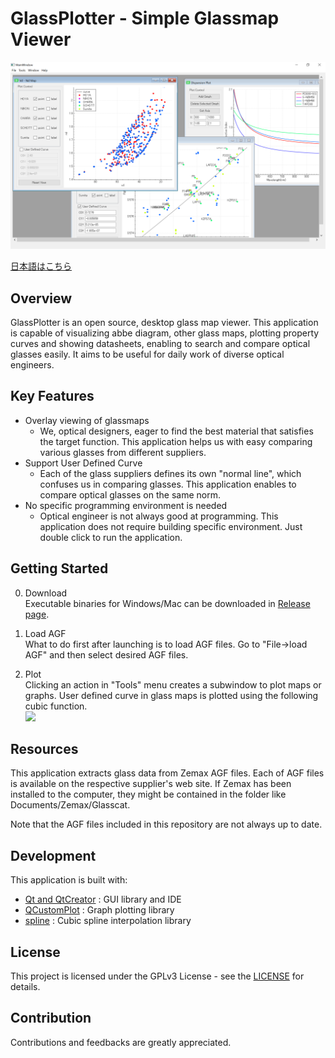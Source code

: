 # GlassPlotter - Simple Glassmap Viewer

![MDI](image/Screenshot_MDI.png)

[日本語はこちら](README_ja.md)

## Overview
GlassPlotter is an open source, desktop glass map viewer.  This application is capable of visualizing abbe diagram, other glass maps, plotting property curves and showing datasheets, enabling to search and compare optical glasses easily.  It aims to be useful for daily work of diverse optical engineers.


## Key Features
- Overlay viewing of glassmaps
  - We, optical designers, eager to find the best material that satisfies the target function.  This application helps us with easy comparing various glasses from different suppliers.
- Support User Defined Curve
  - Each of the glass suppliers defines its own "normal line", which confuses us in comparing glasses.  This application enables to compare optical glasses on the same norm.
- No specific programming environment is needed
  - Optical engineer is not always good at programming.  This application does not require building specific environment.  Just double click to run the application.
  
## Getting Started

0. Download  
Executable binaries for Windows/Mac can be downloaded in [Release page](https://github.com/heterophyllus/glassplotter/releases).

1. Load AGF  
 What to do first after launching is to load AGF files. Go to "File->load AGF" and then select desired AGF files.

2. Plot  
 Clicking an action in "Tools" menu creates a subwindow to plot maps or graphs.
 User defined curve in glass maps is plotted using the following cubic function.  
   <img src="https://latex.codecogs.com/gif.latex?y=C_{0}&plus;C_{1}x&plus;C_{2}x^2&plus;C_{3}x^3" />


## Resources
This application extracts glass data from Zemax AGF files.  Each of AGF files is available on the respective supplier's web site. If Zemax has been installed to the computer, they might be contained in the folder like Documents/Zemax/Glasscat.

Note that the AGF files included in this repository are not always up to date.

## Development
This application is built with:
- [Qt and QtCreator](https://www.qt.io) : GUI library and IDE
- [QCustomPlot](https://www.qcustomplot.com) : Graph plotting library
- [spline](https://github.com/ttk592/spline) : Cubic spline interpolation library
  
## License
This project is licensed under the GPLv3 License - see the [LICENSE](LICENSE.md) for details.

## Contribution
Contributions and feedbacks are greatly appreciated.

